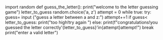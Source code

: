 import random
def guess_the_letter():
print("welcome to the letter guessing game")
letter_to_guess
random.choice('a, z')
attempt = 0
while true:
try:
guess= input ("guess a letter between a and z:")
attempt+=1
if guess< letter_to_guess:
print("too high!try again ")
else:
print(f"congratulations!you guessed the letter correctly'{letter_to_guess}'in{attempt}attempt!")
break 
print("enter a valid letter")
